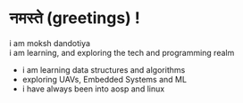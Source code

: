 # नमस्ते (greetings) !
i am moksh dandotiya <br>
i am learning, and exploring the tech and programming realm
 * i am learning data structures and algorithms 
 * exploring UAVs, Embedded Systems and ML
 * i have always been into aosp and linux

